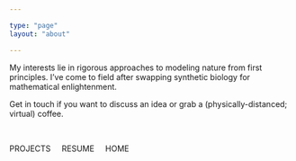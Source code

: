 ```yaml
---

type: "page"
layout: "about"

---
```

My interests lie in rigorous approaches to modeling nature from first principles. I’ve come to field after swapping synthetic biology for mathematical enlightenment.

Get in touch if you want to discuss an idea or grab a (physically-distanced; virtual) coffee.

&nbsp;

PROJECTS &nbsp; &nbsp; RESUME &nbsp; &nbsp; HOME



